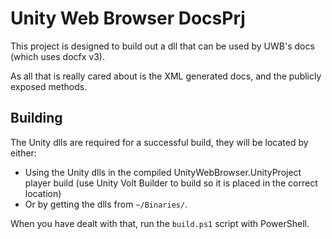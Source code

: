 # Unity Web Browser DocsPrj

This project is designed to build out a dll that can be used by UWB's docs (which uses docfx v3).

As all that is really cared about is the XML generated docs, and the publicly exposed methods.

## Building

The Unity dlls are required for a successful build, they will be located by either:

- Using the Unity dlls in the compiled UnityWebBrowser.UnityProject player build (use Unity Volt Builder to build so it is placed in the correct location)
- Or by getting the dlls from `~/Binaries/`.

When you have dealt with that, run the `build.ps1` script with PowerShell.
